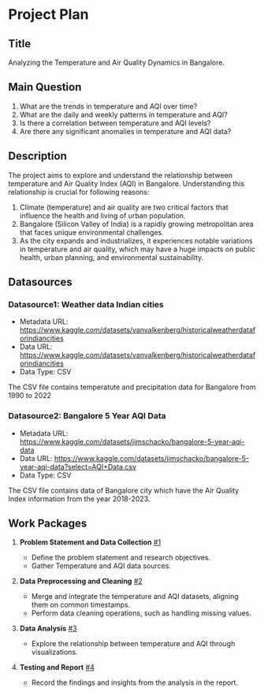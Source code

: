 # Project Plan

## Title
Analyzing the Temperature and Air Quality Dynamics in Bangalore.

## Main Question

1. What are the trends in temperature and AQI over time?
2. What are the daily and weekly patterns in temperature and AQI?
3. Is there a correlation between temperature and AQI levels?
4. Are there any significant anomalies in temperature and AQI data?

## Description

The project aims to explore and understand the relationship between temperature and Air Quality Index (AQI) in Bangalore. Understanding this relationship is crucial for following reasons:

1. Climate (temperature) and air quality are two critical factors that influence the health and living of urban population. 
2. Bangalore (Silicon Valley of India) is a rapidly growing metropolitan area that faces unique environmental challenges. 
3. As the city expands and industrializes, it experiences notable variations in temperature and air quality, which may have a huge impacts on public health, urban planning, and environmental sustainability.



## Datasources

### Datasource1: Weather data Indian cities
* Metadata URL: https://www.kaggle.com/datasets/vanvalkenberg/historicalweatherdataforindiancities
* Data URL: https://www.kaggle.com/datasets/vanvalkenberg/historicalweatherdataforindiancities
* Data Type: CSV

The CSV file contains temperatute and precipitation data for Bangalore from 1990 to 2022

### Datasource2: Bangalore 5 Year AQI Data
* Metadata URL: https://www.kaggle.com/datasets/jimschacko/bangalore-5-year-aqi-data
* Data URL: https://www.kaggle.com/datasets/jimschacko/bangalore-5-year-aqi-data?select=AQI+Data.csv
* Data Type: CSV

The CSV file contains data of Bangalore city which have the Air Quality Index information from the year 2018-2023.



## Work Packages

1. **Problem Statement and Data Collection** [#1][i1]
   - Define the problem statement and research objectives.
   - Gather Temperature and AQI data sources.

2. **Data Preprocessing and Cleaning** [#2][i2]
   - Merge and integrate the temperature and AQI datasets, aligning them on common timestamps.
   - Perform data cleaning operations, such as handling missing values.

3. **Data Analysis** [#3][i3]
   - Explore the relationship between temperature and AQI through visualizations.

4. **Testing and Report** [#4][i4]
    - Record the findings and insights from the analysis in the report.
   

[i1]: https://github.com/apoorvav-github/made-template-fau/issues/1
[i2]: https://github.com/apoorvav-github/made-template-fau/issues/2
[i3]: https://github.com/apoorvav-github/made-template-fau/issues/3
[i4]: https://github.com/apoorvav-github/made-template-fau/issues/4